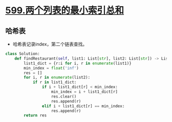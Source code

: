 # [599.两个列表的最小索引总和](https://leetcode-cn.com/problems/minimum-index-sum-of-two-lists/)

## 哈希表
+ 哈希表记录index，第二个链表查找。

``` python
class Solution:
    def findRestaurant(self, list1: List[str], list2: List[str]) -> List[str]:
        list1_dict = {r:i for i, r in enumerate(list1)}
        min_index = float('inf')
        res = []
        for i, r in enumerate(list2):
            if r in list1_dict:
                if i + list1_dict[r] < min_index:
                    min_index = i + list1_dict[r]
                    res.clear()
                    res.append(r)
                elif i + list1_dict[r] == min_index:
                    res.append(r)
        return res
```